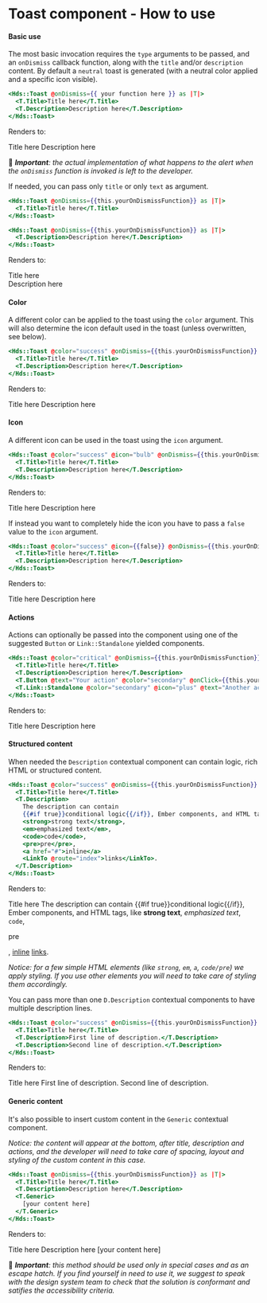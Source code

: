 # Toast component - How to use

#### Basic use

The most basic invocation requires the `type` arguments to be passed, and an `onDismiss` callback function, along with the `title` and/or `description` content. By default a `neutral` toast is generated (with a neutral color applied and a specific icon visible).

```handlebars
<Hds::Toast @onDismiss={{ your function here }} as |T|>
  <T.Title>Title here</T.Title>
  <T.Description>Description here</T.Description>
</Hds::Toast>
```

Renders to:

Title here Description here

🚨 _**Important**: the actual implementation of what happens to the alert when the `onDismiss` function is invoked is left to the developer._

If needed, you can pass only `title` or only `text` as argument.

```handlebars
<Hds::Toast @onDismiss={{this.yourOnDismissFunction}} as |T|>
  <T.Title>Title here</T.Title>
</Hds::Toast>
```

```handlebars
<Hds::Toast @onDismiss={{this.yourOnDismissFunction}} as |T|>
  <T.Description>Description here</T.Description>
</Hds::Toast>
```

Renders to:

Title here  
Description here

#### Color

A different color can be applied to the toast using the `color` argument. This will also determine the icon default used in the toast (unless overwritten, see below).

```handlebars
<Hds::Toast @color="success" @onDismiss={{this.yourOnDismissFunction}} as |T|>
  <T.Title>Title here</T.Title>
  <T.Description>Description here</T.Description>
</Hds::Toast>
```

Renders to:

Title here Description here

#### Icon

A different icon can be used in the toast using the `icon` argument.

```handlebars
<Hds::Toast @color="success" @icon="bulb" @onDismiss={{this.yourOnDismissFunction}} as |T|>
  <T.Title>Title here</T.Title>
  <T.Description>Description here</T.Description>
</Hds::Toast>

```

Renders to:

Title here Description here

If instead you want to completely hide the icon you have to pass a `false` value to the `icon` argument.

```handlebars
<Hds::Toast @color="success" @icon={{false}} @onDismiss={{this.yourOnDismissFunction}} as |T|>
  <T.Title>Title here</T.Title>
  <T.Description>Description here</T.Description>
</Hds::Toast>
```

Renders to:

Title here Description here

#### Actions

Actions can optionally be passed into the component using one of the suggested `Button` or `Link::Standalone` yielded components.

```handlebars
<Hds::Toast @color="critical" @onDismiss={{this.yourOnDismissFunction}} as |T|>
  <T.Title>Title here</T.Title>
  <T.Description>Description here</T.Description>
  <T.Button @text="Your action" @color="secondary" @onClick={{this.yourOnClickFunction}} />
  <T.Link::Standalone @color="secondary" @icon="plus" @text="Another action" @route="..." @color="secondary" />
</Hds::Toast>
```

Renders to:

Title here Description here

#### Structured content

When needed the `Description` contextual component can contain logic, rich HTML or structured content.

```handlebars
<Hds::Toast @color="success" @onDismiss={{this.yourOnDismissFunction}} as |T|>
  <T.Title>Title here</T.Title>
  <T.Description>
    The description can contain
    {{#if true}}conditional logic{{/if}}, Ember components, and HTML tags, like
    <strong>strong text</strong>,
    <em>emphasized text</em>,
    <code>code</code>,
    <pre>pre</pre>,
    <a href="#">inline</a>
    <LinkTo @route="index">links</LinkTo>.
  </T.Description>
</Hds::Toast>
```

Renders to:

Title here The description can contain {{#if true}}conditional logic{{/if}}, Ember components, and HTML tags, like **strong text**, _emphasized text_, `code`,

pre

, [inline](#) [links](/).

_Notice: for a few simple HTML elements (like `strong`, `em`, `a`, `code/pre`) we apply styling. If you use other elements you will need to take care of styling them accordingly._

You can pass more than one `D.Description` contextual components to have multiple description lines.

```handlebars
<Hds::Toast @color="success" @onDismiss={{this.yourOnDismissFunction}} as |T|>
  <T.Title>Title here</T.Title>
  <T.Description>First line of description.</T.Description>
  <T.Description>Second line of description.</T.Description>
</Hds::Toast>
```

Renders to:

Title here First line of description. Second line of description.

#### Generic content

It's also possible to insert custom content in the `Generic` contextual component.

_Notice: the content will appear at the bottom, after title, description and actions, and the developer will need to take care of spacing, layout and styling of the custom content in this case._

```handlebars
<Hds::Toast @onDismiss={{this.yourOnDismissFunction}} as |T|>
  <T.Title>Title here</T.Title>
  <T.Description>Description here</T.Description>
  <T.Generic>
    [your content here]
  </T.Generic>
</Hds::Toast>
```

Renders to:

Title here Description here \[your content here\]

🚨 _**Important**: this method should be used only in special cases and as an escape hatch. If you find yourself in need to use it, we suggest to speak with the design system team to check that the solution is conformant and satifies the accessibility criteria._